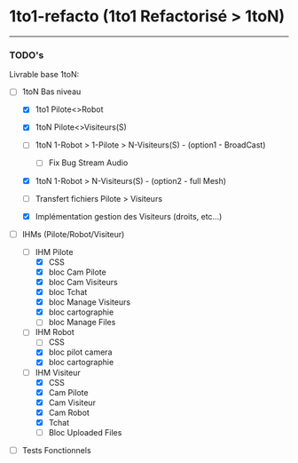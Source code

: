 
# 1to1-refacto (1to1 Refactorisé > 1toN)
------------------------------------------------------------

### TODO's

Livrable base 1toN:

- [ ] 1toN Bas niveau
    - [x] 1to1 Pilote<>Robot
    - [x] 1toN Pilote<>Visiteurs(S)
    - [ ] 1toN 1-Robot > 1-Pilote > N-Visiteurs(S) - (option1 - BroadCast)
        - [ ] Fix Bug Stream Audio
    - [x] 1toN 1-Robot > N-Visiteurs(S) - (option2 - full Mesh)
    - [ ] Transfert fichiers Pilote > Visiteurs
    - [X] Implémentation gestion des Visiteurs (droits, etc...)


- [ ] IHMs (Pilote/Robot/Visiteur)
    - [ ] IHM Pilote 
        - [X] CSS
        - [x] bloc Cam Pilote
        - [x] bloc Cam Visiteurs
        - [x] bloc Tchat
        - [x] bloc Manage Visiteurs
        - [x] bloc cartographie
        - [ ] bloc Manage Files
    - [ ] IHM Robot 
        - [ ] CSS
        - [x] bloc pilot camera
        - [x] bloc cartographie
    - [ ] IHM Visiteur 
        - [x] CSS
        - [x] Cam Pilote
        - [x] Cam Visiteur
        - [x] Cam Robot
        - [x] Tchat
        - [ ] Bloc Uploaded Files

- [ ] Tests Fonctionnels




